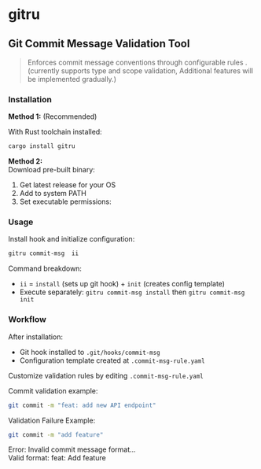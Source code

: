 # gitru

## Git Commit Message Validation Tool
> Enforces commit message conventions through configurable rules .  
(currently supports type and scope validation, Additional features will be implemented gradually.)

### Installation

**Method 1:** (Recommended)  

With Rust toolchain installed:

```bash
cargo install gitru
```

**Method 2:**  
Download pre-built binary:  
1. Get latest release for your OS  
2. Add to system PATH  
3. Set executable permissions:  


### Usage

Install hook and initialize configuration:

```bash
gitru commit-msg  ii
```

Command breakdown:
* `ii` = `install` (sets up git hook) + `init` (creates config template)
* Execute separately: `gitru commit-msg install` then `gitru commit-msg init`


### Workflow  
After installation:  
*    Git hook installed to `.git/hooks/commit-msg ` 
*    Configuration template created at `.commit-msg-rule.yaml`

Customize validation rules by editing `.commit-msg-rule.yaml`  

Commit validation example:
```bash
git commit -m "feat: add new API endpoint"
```
Validation Failure Example:


```bash
git commit -m "add feature"
```
Error: Invalid commit message format...   
Valid format: feat: Add feature

